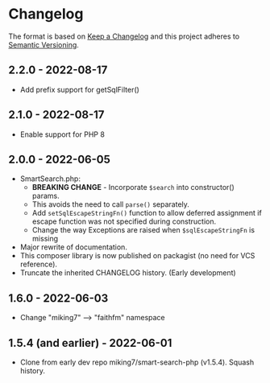# Changelog

The format is based on [Keep a Changelog](http://keepachangelog.com/en/1.0.0/)
and this project adheres to [Semantic Versioning](http://semver.org/spec/v2.0.0.html).

## 2.2.0 - 2022-08-17

* Add prefix support for getSqlFilter()

## 2.1.0 - 2022-08-17

* Enable support for PHP 8

## 2.0.0 - 2022-06-05

* SmartSearch.php:
  * **BREAKING CHANGE** - Incorporate `$search` into constructor() params.
  * This avoids the need to call `parse()` separately.
  * Add `setSqlEscapeStringFn()` function to allow deferred assignment if escape function was not specified during construction.
  * Change the way Exceptions are raised when `$sqlEscapeStringFn` is missing
* Major rewrite of documentation.
* This composer library is now published on packagist (no need for VCS reference).
* Truncate the inherited CHANGELOG history.  (Early development)

## 1.6.0 - 2022-06-03

* Change "miking7" --> "faithfm" namespace

## 1.5.4 (and earlier) - 2022-06-01

* Clone from early dev repo miking7/smart-search-php (v1.5.4).  Squash history.
